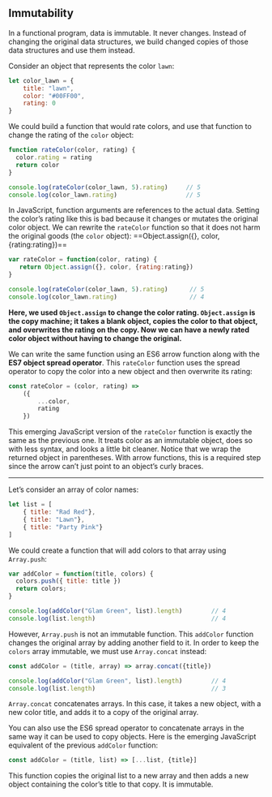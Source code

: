 ## Immutability

In a functional program, data is immutable. It never changes. Instead of changing the original data structures, we build changed copies of those data structures and use them instead.

Consider an object that represents the color `lawn`:

```javascript
let color_lawn = {
    title: "lawn",
    color: "#00FF00",
    rating: 0
}
```

We could build a function that would rate colors, and use that function to change the rating of the `color` object:

```javascript
function rateColor(color, rating) {
  color.rating = rating
  return color
} 

console.log(rateColor(color_lawn, 5).rating)     // 5
console.log(color_lawn.rating)                   // 5
```

In JavaScript, function arguments are references to the actual data. Setting the color’s rating like this is bad because it changes or mutates the original color object. We can rewrite the `rateColor` function so that it does not harm the original goods (the `color` object): ==Object.assign({}, color, {rating:rating})==

```javascript
var rateColor = function(color, rating) {
   return Object.assign({}, color, {rating:rating})
} 

console.log(rateColor(color_lawn, 5).rating)      // 5
console.log(color_lawn.rating)                    // 4
```

**Here, we used `Object.assign` to change the color rating. `Object.assign` is the copy machine; it takes a blank object, copies the color to that object, and overwrites the rating on the copy. Now we can have a newly rated color object without having to change the original.**

We can write the same function using an ES6 arrow function along with the **ES7 object spread operator**. This `rateColor` function uses the spread operator to copy the color into a new object and then overwrite its rating:

```javascript
const rateColor = (color, rating) => 
    ({
        ...color,
        rating
    })

```

This emerging JavaScript version of the `rateColor` function is exactly the same as the previous one. It treats color as an immutable object, does so with less syntax, and looks a little bit cleaner. Notice that we wrap the returned object in parentheses. With arrow functions, this is a required step since the arrow can’t just point to an object’s curly braces.

---

Let’s consider an array of color names:

```javascript
let list = [
    { title: "Rad Red"},
    { title: "Lawn"},
    { title: "Party Pink"}
]
```

We could create a function that will add colors to that array using `Array.push`:

```javascript
var addColor = function(title, colors) {
  colors.push({ title: title })
  return colors;
}

console.log(addColor("Glam Green", list).length)        // 4
console.log(list.length)                                // 4
```

However, `Array.push` is not an immutable function. This `addColor` function changes the original array by adding another field to it. In order to keep the `colors` array immutable, we must use `Array.concat` instead:

```javascript
const addColor = (title, array) => array.concat({title})

console.log(addColor("Glam Green", list).length)        // 4
console.log(list.length)                                // 3   
```

`Array.concat` concatenates arrays. In this case, it takes a new object, with a new color title, and adds it to a copy of the original array.

You can also use the ES6 spread operator to concatenate arrays in the same way it can be used to copy objects. Here is the emerging JavaScript equivalent of the previous `addColor` function:

```javascript
const addColor = (title, list) => [...list, {title}]
```

This function copies the original list to a new array and then adds a new object containing the color’s title to that copy. It is immutable.


